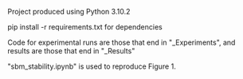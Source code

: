 Project produced using Python 3.10.2

pip install -r requirements.txt for dependencies

Code for experimental runs are those that end in "_Experiments", and results are those that end in "_Results"

"sbm_stability.ipynb" is used to reproduce Figure 1.
